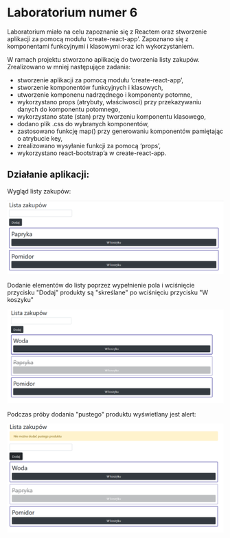 # Laboratorium numer 6

Laboratorium miało na celu zapoznanie się z Reactem oraz stworzenie aplikacji za pomocą modułu ‘create-react-app’.
Zapoznano się z komponentami funkcyjnymi i klasowymi oraz ich wykorzystaniem.

W ramach projektu stworzono aplikację do tworzenia listy zakupów.
Zrealizowano w mniej następujące zadania:

- stworzenie aplikacji za pomocą modułu ‘create-react-app’,
- stworzenie komponentów funkcyjnych i klasowych,
- utworzenie komponenu nadrzędnego i  komponenty potomne,
- wykorzystano props (atrybuty, właściwosci) przy przekazywaniu danych do komponentu potomnego,
- wykorzystano state (stan) przy tworzeniu komponentu klasowego,
- dodano plik .css do wybranych komponentów,
- zastosowano funkcję map() przy generowaniu komponentów pamiętając o atrybucie key,
- zrealizowano wysyłanie funkcji za pomocą ‘props’,
- wykorzystano react-bootstrap’a w create-react-app.

## Działanie aplikacji:

Wygląd listy zakupów:

![sample](images/sample.bmp)

Dodanie elementów do listy poprzez wypełnienie pola i wciśnięcie przycisku "Dodaj"
produkty są "skreślane" po wciśnięciu przycisku "W koszyku"

![sample2](images/sample2.bmp)

Podczas próby dodania "pustego" produktu wyświetlany jest alert:

![sample3](images/sample3.bmp)